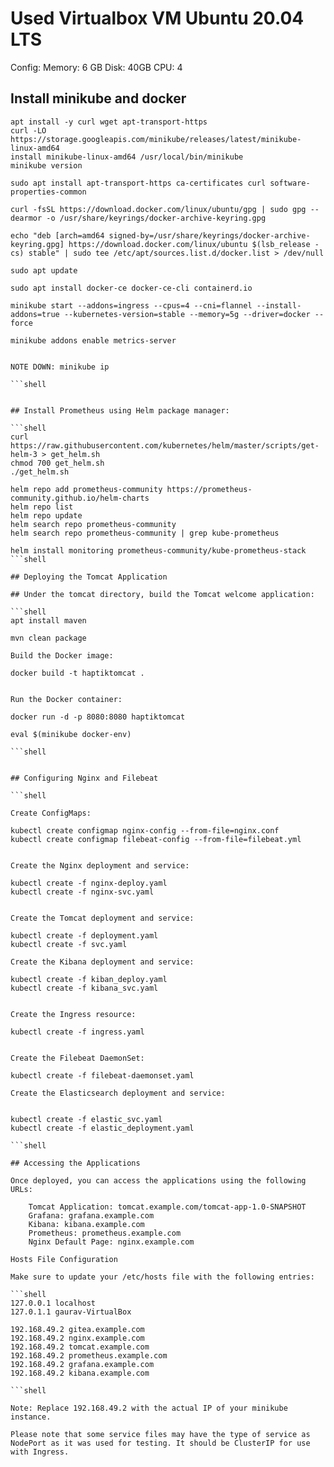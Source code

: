 # Used Virtualbox VM Ubuntu 20.04 LTS

Config: Memory: 6 GB Disk: 40GB CPU: 4

## Install minikube and docker

```shell
apt install -y curl wget apt-transport-https
curl -LO https://storage.googleapis.com/minikube/releases/latest/minikube-linux-amd64
install minikube-linux-amd64 /usr/local/bin/minikube
minikube version

sudo apt install apt-transport-https ca-certificates curl software-properties-common

curl -fsSL https://download.docker.com/linux/ubuntu/gpg | sudo gpg --dearmor -o /usr/share/keyrings/docker-archive-keyring.gpg

echo "deb [arch=amd64 signed-by=/usr/share/keyrings/docker-archive-keyring.gpg] https://download.docker.com/linux/ubuntu $(lsb_release -cs) stable" | sudo tee /etc/apt/sources.list.d/docker.list > /dev/null

sudo apt update

sudo apt install docker-ce docker-ce-cli containerd.io

minikube start --addons=ingress --cpus=4 --cni=flannel --install-addons=true --kubernetes-version=stable --memory=5g --driver=docker --force

minikube addons enable metrics-server


NOTE DOWN: minikube ip

```shell


## Install Prometheus using Helm package manager:

```shell
curl https://raw.githubusercontent.com/kubernetes/helm/master/scripts/get-helm-3 > get_helm.sh
chmod 700 get_helm.sh
./get_helm.sh

helm repo add prometheus-community https://prometheus-community.github.io/helm-charts
helm repo list
helm repo update
helm search repo prometheus-community
helm search repo prometheus-community | grep kube-prometheus

helm install monitoring prometheus-community/kube-prometheus-stack
```shell

## Deploying the Tomcat Application

## Under the tomcat directory, build the Tomcat welcome application:

```shell
apt install maven

mvn clean package

Build the Docker image:

docker build -t haptiktomcat .


Run the Docker container:

docker run -d -p 8080:8080 haptiktomcat

eval $(minikube docker-env)

```shell


## Configuring Nginx and Filebeat

```shell

Create ConfigMaps:

kubectl create configmap nginx-config --from-file=nginx.conf
kubectl create configmap filebeat-config --from-file=filebeat.yml


Create the Nginx deployment and service:

kubectl create -f nginx-deploy.yaml
kubectl create -f nginx-svc.yaml


Create the Tomcat deployment and service:

kubectl create -f deployment.yaml
kubectl create -f svc.yaml

Create the Kibana deployment and service:

kubectl create -f kiban_deploy.yaml
kubectl create -f kibana_svc.yaml


Create the Ingress resource:

kubectl create -f ingress.yaml


Create the Filebeat DaemonSet:

kubectl create -f filebeat-daemonset.yaml

Create the Elasticsearch deployment and service:


kubectl create -f elastic_svc.yaml
kubectl create -f elastic_deployment.yaml

```shell

## Accessing the Applications

Once deployed, you can access the applications using the following URLs:

    Tomcat Application: tomcat.example.com/tomcat-app-1.0-SNAPSHOT
    Grafana: grafana.example.com
    Kibana: kibana.example.com
    Prometheus: prometheus.example.com
    Nginx Default Page: nginx.example.com

Hosts File Configuration

Make sure to update your /etc/hosts file with the following entries:

```shell
127.0.0.1 localhost
127.0.1.1 gaurav-VirtualBox

192.168.49.2 gitea.example.com 
192.168.49.2 nginx.example.com 
192.168.49.2 tomcat.example.com 
192.168.49.2 prometheus.example.com 
192.168.49.2 grafana.example.com 
192.168.49.2 kibana.example.com

```shell

Note: Replace 192.168.49.2 with the actual IP of your minikube instance.

Please note that some service files may have the type of service as NodePort as it was used for testing. It should be ClusterIP for use with Ingress.
